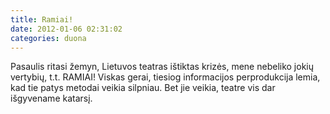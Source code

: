 ```yaml
---
title: Ramiai!
date: 2012-01-06 02:31:02
categories: duona
---
```


Pasaulis ritasi žemyn, Lietuvos teatras ištiktas krizės, mene nebeliko jokių vertybių, t.t. RAMIAI! Viskas gerai, tiesiog informacijos perprodukcija lemia, kad tie patys metodai veikia silpniau. Bet jie veikia, teatre vis dar išgyvename katarsį.
